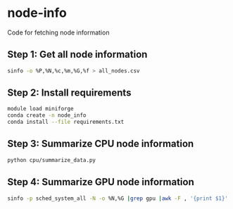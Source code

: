 # node-info
Code for fetching node information

## Step 1: Get all node information

```bash
sinfo -o %P,%N,%c,%m,%G,%f > all_nodes.csv
```

## Step 2: Install requirements

```bash
module load miniforge
conda create -n node_info
conda install --file requirements.txt
```

## Step 3: Summarize CPU node information

```bash
python cpu/summarize_data.py
```

## Step 4: Summarize GPU node information

```bash
sinfo -p sched_system_all -N -o %N,%G |grep gpu |awk -F , '{print $1}' > hostname.gpu
```
